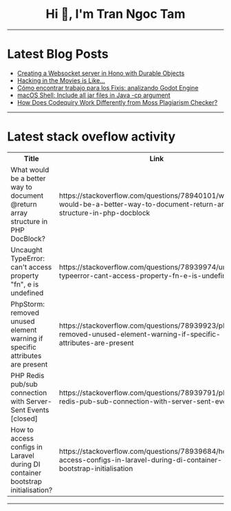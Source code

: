<h1 align="center">Hi 👋, I'm Tran Ngoc Tam</h1>

---

# Latest Blog Posts 
<!-- BLOG-POST-LIST:START -->
- [Creating a Websocket server in Hono with Durable Objects](https://dev.to/fiberplane/creating-a-websocket-server-in-hono-with-durable-objects-4ha3)
- [Hacking in the Movies is Like…](https://dev.to/stokry/hacking-in-the-movies-is-like-191n)
- [Cómo encontrar trabajo para los Fixis: analizando Godot Engine](https://dev.to/programador_unicornio/como-encontrar-trabajo-para-los-fixis-analizando-godot-engine-4dk7)
- [macOS Shell: Include all jar files in Java -cp argument](https://dev.to/andybrunner/macos-shell-include-all-jar-files-in-cp-command-4c6j)
- [How Does Codequiry Work Differently from Moss Plagiarism Checker?](https://dev.to/codequiry/how-does-codequiry-work-differently-from-moss-plagiarism-checker-3obb)
<!-- BLOG-POST-LIST:END -->

---

# Latest stack oveflow activity
<table>
  <tr><th>Title</th><th>Link</th></tr>
  <!-- STACKOVERFLOW:START --><tr><td>What would be a better way to document @return array structure in PHP DocBlock?</td><td>https://stackoverflow.com/questions/78940101/what-would-be-a-better-way-to-document-return-array-structure-in-php-docblock</td></tr><tr><td>Uncaught TypeError: can&#39;t access property &quot;fn&quot;, e is undefined</td><td>https://stackoverflow.com/questions/78939974/uncaught-typeerror-cant-access-property-fn-e-is-undefined</td></tr><tr><td>PhpStorm: removed unused element warning if specific attributes are present</td><td>https://stackoverflow.com/questions/78939923/phpstorm-removed-unused-element-warning-if-specific-attributes-are-present</td></tr><tr><td>PHP Redis pub/sub connection with Server-Sent Events [closed]</td><td>https://stackoverflow.com/questions/78939791/php-redis-pub-sub-connection-with-server-sent-events</td></tr><tr><td>How to access configs in Laravel during DI container bootstrap initialisation?</td><td>https://stackoverflow.com/questions/78939684/how-to-access-configs-in-laravel-during-di-container-bootstrap-initialisation</td></tr><!-- STACKOVERFLOW:END -->
</table>

---


